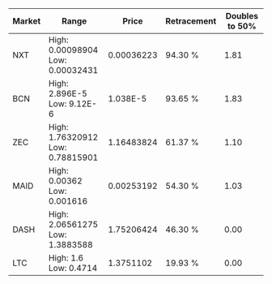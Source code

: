 | Market | Range | Price| Retracement | Doubles to 50% |
| --- | --- | --- | --- | --- |
| NXT | High: 0.00098904<br />Low: 0.00032431 | 0.00036223 | 94.30 % | 1.81 |
| BCN | High: 2.896E-5<br />Low: 9.12E-6 | 1.038E-5 | 93.65 % | 1.83 |
| ZEC | High: 1.76320912<br />Low: 0.78815901 | 1.16483824 | 61.37 % | 1.10 |
| MAID | High: 0.00362<br />Low: 0.001616 | 0.00253192 | 54.30 % | 1.03 |
| DASH | High: 2.06561275<br />Low: 1.3883588 | 1.75206424 | 46.30 % | 0.00 |
| LTC | High: 1.6<br />Low: 0.4714 | 1.3751102 | 19.93 % | 0.00 |
